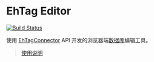 # EhTag Editor

[![Build Status](https://img.shields.io/travis/com/EhTagTranslation/Editor.svg?logo=travis-ci&logoColor=white)](https://travis-ci.com/EhTagTranslation/Editor)  

使用 [EhTagConnector](https://github.com/ehtagtranslation/EhTagConnector) API 开发的浏览器端[数据库](https://github.com/EhTagTranslation/Database)编辑工具。

> [使用说明](https://github.com/EhTagTranslation/Editor/wiki)
